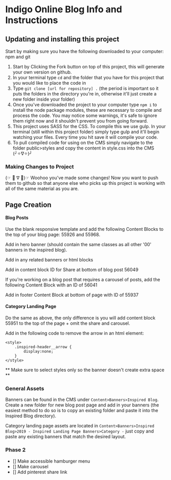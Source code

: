 # Indigo Online Blog Info and Instructions

## Updating and installing this project

Start by making sure you have the following downloaded to your computer: npm and git

1. Start by Clicking the Fork button on top of this project, this will generate your own version on github.
2. In your terminal type `cd` and the folder that you have for this project that you would like to place the code in
3. Type `git clone [url for repository] .` (the period is important so it puts the folders in the directory you're in, otherwise it'll just create a new folder inside your folder)
4. Once you've downloaded the project to your computer type `npm i` to install the node package modules, these are necessary to compile and process the code. You may notice some warnings, it's safe to ignore them right now and it shouldn't prevent you from going forward.
5. This project uses SASS for the CSS. To compile this we use gulp. In your terminal (still within this project folder) simply type gulp and it'll begin watching your files. Every time you hit save it will compile your code.
6. To pull compiled code for using on the CMS simply navigate to the folder public>styles and copy the content in style.css into the CMS (╯✧∇✧)╯

### Making Changes to Project

(☞ ﾟ ∇ ﾟ)☞ Woohoo you've made some changes! Now you want to push them to github so that anyone else who picks up this project is working with all of the same material as you are.

## Page Creation

#### Blog Posts

Use the blank responsive template and add the following Content Blocks to the top of your blog page: 55926 and 55968.

Add in hero banner (should contain the same classes as all other '00' banners in the inspired blog).

Add in any related banners or html blocks

Add in content block ID for Share at bottom of blog post 56049

If you're working on a blog post that requires a carousel of posts, add the following Content Block with an ID of 56041

Add in footer Content Block at bottom of page with ID of 55937

#### Category Landing Page

Do the same as above, the only difference is you will add content block 55951 to the top of the page + omit the share and carousel.

Add in the following code to remove the arrow in an html element:

```
<style>
    .inspired-header__arrow {
        display:none;
    }
</style>
```

** Make sure to select styles only so the banner doesn't create extra space **

### General Assets

Banners can be found in the CMS under `Content>Banners>Inspired Blog`. Create a new folder for new blog post page and add in your banners (the easiest method to do so is to copy an existing folder and paste it into the Inspired Blog directory).

Category landing page assets are located in `Content>Banners>Inspired Blog>2019 - Inspired Landing Page Banners>Category -` just copy and paste any existing banners that match the desired layout.

### Phase 2

- [] Make accessible hamburger menu
- [] Make carousel
- [] Add pinterest share link
